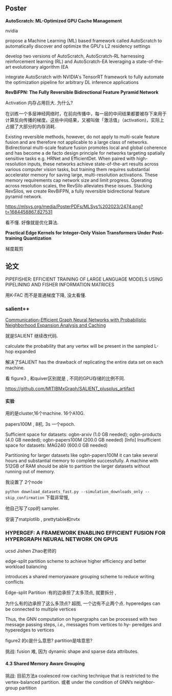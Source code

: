 ## Poster

**AutoScratch: ML-Optimized GPU Cache Management**

nvidia

propose a Machine Learning (ML) based framework called AutoScratch to automatically discover and optimize the GPU's L2 residency settings

develop two versions of AutoScratch, AutoScratch-RL harnessing reinforcement learning (RL) and AutoScratch-EA leveraging a state-of-the-art evolutionary algorithm (EA

integrate AutoScratch with NVIDIA's TensorRT framework to fully automate the optimization pipeline for arbitrary DL inference applications

**RevBiFPN: The Fully Reversible Bidirectional Feature Pyramid Network**

Activation 内存占用巨大. 为什么? 

在训练一个多层神经网络时，在前向传播中，每一层的中间结果都要被存下来用于计算反向传播的梯度。这些中间结果，又被叫做「激活值」（activation)，实际上占据了大部分的内存消耗.

Existing reversible methods, however, do not apply to multi-scale feature fusion and are therefore not applicable to a large class of networks. Bidirectional multi-scale feature fusion promotes local and global coherence and has become a de facto design principle for networks targeting spatially sensitive tasks e.g. HRNet and EfficientDet. When paired with high-resolution inputs, these networks achieve state-of-the-art results across various computer vision tasks, but training them requires substantial accelerator memory for saving large, multi-resolution activations. These memory requirements cap network size and limit progress. Operating across resolution scales, the RevSilo alleviates these issues. Stacking RevSilos, we create RevBiFPN, a fully reversible bidirectional feature pyramid network.

https://mlsys.org/media/PosterPDFs/MLSys%202023/2474.png?t=1684458867.827531

看不懂. 好像就是优化算法. 

**Practical Edge Kernels for Integer-Only Vision Transformers Under Post-training Quantization**

梯度裁剪

## 论文

PIPEFISHER: EFFICIENT TRAINING OF LARGE LANGUAGE MODELS USING PIPELINING AND FISHER INFORMATION MATRICES

用K-FAC 而不是普通梯度下降, 没太看懂. 

### salient++

[Communication-Efficient Graph Neural Networks with Probabilistic Neighborhood Expansion Analysis and Caching](https://mlsys.org/virtual/2023/poster/2469)

就是SALIENT 继续改代码. 

calculate the probability that any vertex will be present in the sampled L-hop expanded

解决了SALIENT has the drawback of replicating the entire data set on each machine.

 看 figure3 , 和quiver区别就是 , 不同的GPU存储的比例不同. 

https://github.com/MITIBMxGraph/SALIENT_plusplus_artifact

#### 实验

用的是cluster,16个machine. 16个A10G.

papers100M , 8机. 3s 一个epoch.

Sufficient space for datasets: ogbn-arxiv (1.0 GB needed); ogbn-products (4.0 GB needed); ogbn-papers100M (200.0 GB needed)
        [Info] Insufficient space for datasets: MAG240 (600.0 GB needed)

Partitioning  for larger datasets like ogbn-papers100M it can take several hours and substantial memory to complete successfully. A machine with 512GB of RAM should be able to partition the larger datasets without running out of memory.

我设置了 2个node

`python download_datasets_fast.py --simulation_downloads_only --skip_confirmation` 下载非常慢, 

他自己写了cpp的 sampler. 

安装了matplotlib  , prettytable和nvtx

### HYPERGEF: A FRAMEWORK ENABLING EFFICIENT FUSION FOR HYPERGRAPH NEURAL NETWORK ON GPUS

ucsd Jishen Zhao老师的

edge-split partition scheme to achieve higher efficiency and better workload balancing

 introduces a shared memoryaware grouping scheme to reduce writing conflicts

Edge-split Partition :有的边承担了太多顶点, 就要拆分 ,

为什么有的边承担了这么多顶点?  超图, 一个边有不止两个点. hyperedges can be connected to multiple vertices 

Thus, the GNN computation on hypergraphs can be processed with two message passing steps, *i.e.,* messages from vertices to hy- peredges and hyperedges to vertices

figure2 的c是什么意思? partition是啥意思? 

挑战:  fusion 难, 因为 dynamic shape and sparse data attributes.

#### 4.3 Shared Memory Aware Grouping

挑战: 目前方法a coalesced row caching technique that is restricted to the vertex-balanced partition. 或者 under the condition of GNN’s neighbor-group partition
